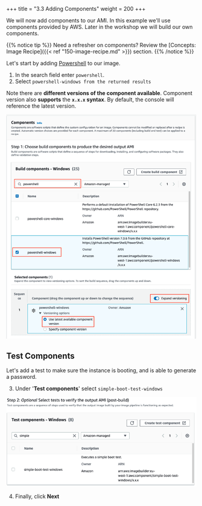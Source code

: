 +++
title = "3.3 Adding Components"
weight = 200
+++

We will now add components to our AMI. In this example we'll use components provided by AWS. Later in the workshop we will build our own components.

{{% notice tip %}}
Need a refresher on components? Review the [Concepts: Image Recipe]({{< ref "150-image-recipe.md" >}}) section.
{{% /notice %}}

Let's start by adding [Powershell](https://github.com/PowerShell/PowerShell/releases/latest) to our image.

1. In the search field enter `powershell`.
2. Select `powershell-windows from the returned results`

Note there are **different versions of the component available**. Component version also **supports** the **`x.x.x` syntax**. By default, the console will reference the latest version. 

![New component](components-new.png)

## Test Components

Let's add a test to make sure the instance is booting, and is able to generate a password.

3. Under '**Test components**' select `simple-boot-test-windows`

![test-components](test-components.png)

4. Finally, click **Next**